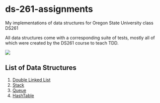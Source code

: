 # ds-261-assignments
My implementations of data structures for Oregon State University class DS261

All data structures come with a corresponding suite of tests, mostly all of which were created by the DS261 course to teach TDD.

![](https://github.com/Chizzard74/ds-261-assignments/workflows/Unit%20Tests/badge.svg)


## List of Data Structures

1. [Double Linked List](./data_structures/linked_list/implementation.py)
2. [Stack](./data_structures/stack/implementation.py)
3. [Queue](./data_structures/queue/implementation.py)
4. [HashTable](./data_structures/hashtable/implementation.py)
